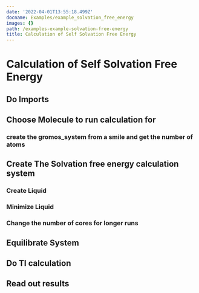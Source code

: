 ```yaml
---
date: '2022-04-01T13:55:18.499Z'
docname: Examples/example_solvation_free_energy
images: {}
path: /examples-example-solvation-free-energy
title: Calculation of Self Solvation Free Energy
---
```


# Calculation of Self Solvation Free Energy

## Do Imports

## Choose Molecule to run calculation for

### create the gromos_system from a smile and get the number of atoms

## Create The Solvation free energy calculation system

### Create Liquid

### Minimize Liquid

### Change the number of cores for longer runs

## Equilibrate System

## Do TI calculation

## Read out results

<script type="application/vnd.jupyter.widget-state+json">
{"state": {"fafc7c958cf74357976e4c12d265e460": {"model_name": "LayoutModel", "model_module": "@jupyter-widgets/base", "model_module_version": "1.2.0", "state": {"_model_module": "@jupyter-widgets/base", "_model_module_version": "1.2.0", "_model_name": "LayoutModel", "_view_count": null, "_view_module": "@jupyter-widgets/base", "_view_module_version": "1.2.0", "_view_name": "LayoutView", "align_content": null, "align_items": null, "align_self": null, "border": null, "bottom": null, "display": null, "flex": null, "flex_flow": null, "grid_area": null, "grid_auto_columns": null, "grid_auto_flow": null, "grid_auto_rows": null, "grid_column": null, "grid_gap": null, "grid_row": null, "grid_template_areas": null, "grid_template_columns": null, "grid_template_rows": null, "height": null, "justify_content": null, "justify_items": null, "left": null, "margin": null, "max_height": null, "max_width": null, "min_height": null, "min_width": null, "object_fit": null, "object_position": null, "order": null, "overflow": null, "overflow_x": null, "overflow_y": null, "padding": null, "right": null, "top": null, "visibility": null, "width": null}}, "744873630354420989ef1876aeb77e61": {"model_name": "ColormakerRegistryModel", "model_module": "nglview-js-widgets", "model_module_version": "3.0.1", "state": {"_dom_classes": [], "_model_module": "nglview-js-widgets", "_model_module_version": "3.0.1", "_model_name": "ColormakerRegistryModel", "_msg_ar": [], "_msg_q": [], "_ready": false, "_view_count": null, "_view_module": "nglview-js-widgets", "_view_module_version": "3.0.1", "_view_name": "ColormakerRegistryView", "layout": "IPY_MODEL_fafc7c958cf74357976e4c12d265e460"}}}, "version_major": 2, "version_minor": 0}
</script>
